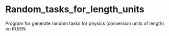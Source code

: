 # Random_tasks_for_length_units
Program for generate random tasks for physics (conversion units of length) on RU/EN
